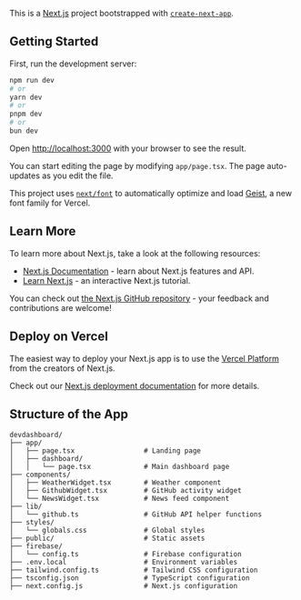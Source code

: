 This is a [Next.js](https://nextjs.org) project bootstrapped with [`create-next-app`](https://nextjs.org/docs/app/api-reference/cli/create-next-app).

## Getting Started

First, run the development server:

```bash
npm run dev
# or
yarn dev
# or
pnpm dev
# or
bun dev
```

Open [http://localhost:3000](http://localhost:3000) with your browser to see the result.

You can start editing the page by modifying `app/page.tsx`. The page auto-updates as you edit the file.

This project uses [`next/font`](https://nextjs.org/docs/app/building-your-application/optimizing/fonts) to automatically optimize and load [Geist](https://vercel.com/font), a new font family for Vercel.

## Learn More

To learn more about Next.js, take a look at the following resources:

- [Next.js Documentation](https://nextjs.org/docs) - learn about Next.js features and API.
- [Learn Next.js](https://nextjs.org/learn) - an interactive Next.js tutorial.

You can check out [the Next.js GitHub repository](https://github.com/vercel/next.js) - your feedback and contributions are welcome!

## Deploy on Vercel

The easiest way to deploy your Next.js app is to use the [Vercel Platform](https://vercel.com/new?utm_medium=default-template&filter=next.js&utm_source=create-next-app&utm_campaign=create-next-app-readme) from the creators of Next.js.

Check out our [Next.js deployment documentation](https://nextjs.org/docs/app/building-your-application/deploying) for more details.

## Structure of the App

```
devdashboard/
├── app/
│   ├── page.tsx                 # Landing page
│   ├── dashboard/
│   │   └── page.tsx             # Main dashboard page
├── components/
│   ├── WeatherWidget.tsx        # Weather component
│   ├── GithubWidget.tsx         # GitHub activity widget
│   └── NewsWidget.tsx           # News feed component
├── lib/
│   └── github.ts                # GitHub API helper functions
├── styles/
│   └── globals.css              # Global styles
├── public/                      # Static assets
├── firebase/
│   └── config.ts                # Firebase configuration
├── .env.local                   # Environment variables
├── tailwind.config.ts           # Tailwind CSS configuration
├── tsconfig.json                # TypeScript configuration
├── next.config.js               # Next.js configuration
```
